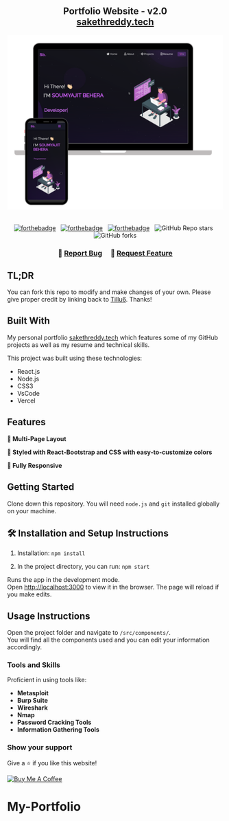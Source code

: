 <h2 align="center">
  Portfolio Website - v2.0<br/>
  <a href="https://sakethreddy.vercel.app/" target="_blank">sakethreddy.tech</a>
</h2>
<div align="center">
  <img alt="Demo" src="./Images/readme-img1.png" />
</div>

<br/>

<center>

[![forthebadge](https://forthebadge.com/images/badges/built-with-love.svg)](https://forthebadge.com) &nbsp;
[![forthebadge](https://forthebadge.com/images/badges/made-with-javascript.svg)](https://forthebadge.com) &nbsp;
[![forthebadge](https://forthebadge.com/images/badges/open-source.svg)](https://forthebadge.com) &nbsp;
![GitHub Repo stars](https://img.shields.io/github/stars/Tillu6/My-Portfolio?color=red&logo=github&style=for-the-badge) &nbsp;
![GitHub forks](https://img.shields.io/github/forks/Tillu6/My-Portfolio?color=red&logo=github&style=for-the-badge)

</center>

<h3 align="center">
    🔹
    <a href="https://github.com/Tillu6/My-Portfolio/issues">Report Bug</a> &nbsp; &nbsp;
    🔹
    <a href="https://github.com/Tillu6/My-Portfolio/issues">Request Feature</a>
</h3>

## TL;DR

You can fork this repo to modify and make changes of your own. Please give proper credit by linking back to [Tillu6](https://github.com/Tillu6/My-Portfolio). Thanks!

## Built With

My personal portfolio <a href="https://sakethreddy.vercel.app/" target="_blank">sakethreddy.tech</a> which features some of my GitHub projects as well as my resume and technical skills.<br/>

This project was built using these technologies:

- React.js
- Node.js
- CSS3
- VsCode
- Vercel

## Features

**📖 Multi-Page Layout**

**🎨 Styled with React-Bootstrap and CSS with easy-to-customize colors**

**📱 Fully Responsive**

## Getting Started

Clone down this repository. You will need `node.js` and `git` installed globally on your machine.

## 🛠 Installation and Setup Instructions

1. Installation: `npm install`

2. In the project directory, you can run: `npm start`

Runs the app in the development mode.\
Open [http://localhost:3000](http://localhost:3000) to view it in the browser.
The page will reload if you make edits.

## Usage Instructions

Open the project folder and navigate to `/src/components/`. <br/>
You will find all the components used and you can edit your information accordingly.

### Tools and Skills

Proficient in using tools like:

- **Metasploit**
- **Burp Suite**
- **Wireshark**
- **Nmap**
- **Password Cracking Tools**
- **Information Gathering Tools**

### Show your support

Give a ⭐ if you like this website!

<a href="https://www.buymeacoffee.com/sakethreddy" target="_blank"><img src="https://cdn.buymeacoffee.com/buttons/v2/default-violet.png" alt="Buy Me A Coffee" height= "60px" width= "217px" ></a>
# My-Portfolio

